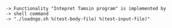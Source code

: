 
    -> Functionality "Intepret Tamsin program" is implemented by
    -> shell command
    -> "./loadngo.sh %(test-body-file) %(test-input-file)"

